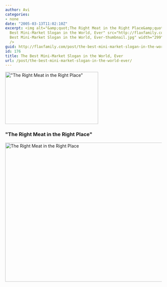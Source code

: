 ```yaml
---
author: Avi
categories:
- none
date: "2005-03-13T11:02:10Z"
excerpt: <img alt="&amp;quot;The Right Meat in the Right Place&amp;quot;" title="The
  Best Mini-Market Slogan in the World, Ever" src="http://flaxfamily.com/uploads/The
  Best Mini-Market Slogan in the World, Ever-thumbnail.jpg" width="299" height="168"
  />
guid: http://flaxfamily.com/post/the-best-mini-market-slogan-in-the-world-ever/
id: 176
title: The Best Mini-Market Slogan in the World, Ever
url: /post/the-best-mini-market-slogan-in-the-world-ever/
---
```

<img alt="&quot;The Right Meat in the Right Place&quot;" title="The Best Mini-Market Slogan in the World, Ever" src="http://flaxfamily.com/uploads/The Best Mini-Market Slogan in the World, Ever-thumbnail.jpg" width="299" height="168" />

<!--more-->

### "The Right Meat in the Right Place"

<img alt="The Right Meat in the Right Place" title="The Best Mini-Market Slogan in the World, Ever" src="http://flaxfamily.com/uploads/The Best Mini-Market Slogan in the World, Ever.jpg" width="798" height="448" />
